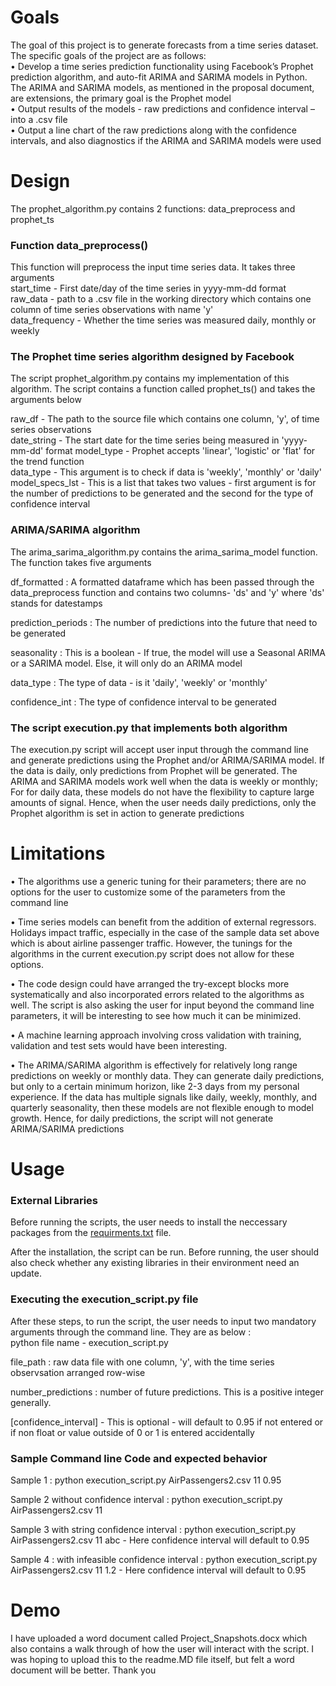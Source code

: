 
# Goals
The goal of this project is to generate forecasts from a time series dataset. The specific goals of the project are as follows:         
•	Develop a time series prediction functionality using Facebook’s Prophet prediction algorithm, and auto-fit ARIMA and SARIMA models in Python. The ARIMA and SARIMA models, as mentioned in the proposal document, are extensions, the primary goal is the Prophet model                                   
•	Output results of the models - raw predictions and confidence interval – into a .csv file               
•	Output a line chart of the raw predictions along with the confidence intervals, and also diagnostics if the ARIMA and SARIMA models were used           




# Design

The prophet_algorithm.py contains 2 functions: data_preprocess and prophet_ts  

### Function data_preprocess()
This function will preprocess the input time series data. It takes three arguments   
start_time - First date/day of the time series in yyyy-mm-dd format             
raw_data - path to a .csv file in the working directory which contains one column of time series observations with name 'y'       
data_frequency - Whether the time series was measured daily, monthly or weekly

### The Prophet time series algorithm designed by Facebook
The script prophet_algorithm.py contains my implementation of this algorithm. The script contains a function called prophet_ts() and takes the arguments below 

raw_df - The path to the source file which contains one column, 'y', of time series observations  
date_string - The start date for the time series being measured in 'yyyy-mm-dd' format 
model_type - Prophet accepts 'linear', 'logistic' or 'flat' for the trend function  
data_type - This argument is to check if data is 'weekly', 'monthly' or 'daily' 
model_specs_lst - This is a list that takes two values - first argument is for the number of predictions 
to be generated and the second for the type of confidence interval

### ARIMA/SARIMA algorithm
The arima_sarima_algorithm.py contains the arima_sarima_model function. The function takes five arguments 

df_formatted : A formatted dataframe which has been passed through the data_preprocess function and contains two columns- 'ds' and 'y' where 'ds' stands for datestamps 

prediction_periods : The number of predictions into the future that need to be generated  

seasonality : This is a boolean - If true, the model will use a Seasonal ARIMA or a SARIMA model.  Else, it will only do an ARIMA model

data_type : The type of data - is it 'daily', 'weekly' or 'monthly'  

confidence_int : The type of confidence interval to be generated 

### The script execution.py that implements both algorithm

The execution.py script will accept user input through the command line and generate predictions using the Prophet and/or
ARIMA/SARIMA model. If the data is daily, only predictions from Prophet will be generated. The ARIMA and SARIMA models
work well when the data is weekly or monthly; For for daily data, these models do not have the flexibility to capture 
large amounts of signal. Hence, when the user needs daily predictions, only the Prophet algorithm is set in action to generate predictions 

# Limitations
•	The algorithms use a generic tuning for their parameters; there are no options for the user to customize some of the parameters from the command line 

•	Time series models can benefit from the addition of external regressors. Holidays impact traffic, especially in the case of the sample data set above which is about airline passenger traffic. However, the tunings for the algorithms in the current execution.py script does not allow for these options.  

•	The code design could have arranged the try-except blocks more systematically and also incorporated errors related to the algorithms as well. The script is also asking the user for input beyond the command line parameters, it will be interesting to see how much it can be minimized. 

•	A machine learning approach involving cross validation with training, validation and test sets would have been interesting. 

•	The ARIMA/SARIMA algorithm is effectively for relatively long range predictions on weekly or monthly data. They can generate daily predictions, but only to a certain minimum horizon, like 2-3 days from my personal experience. If the data has multiple signals like daily, weekly, monthly, and quarterly seasonality, then these models are not flexible enough to model growth. Hence, for daily predictions, the script will not generate ARIMA/SARIMA predictions


# Usage

### External Libraries

Before running the scripts, the user needs to install the neccessary packages from the [requirments.txt](requirements.txt) file.

After the installation, the script can be run. Before running, the user should also check whether any existing libraries in their environment need an update. 

### Executing the execution_script.py file
After these steps, to run the script, the user needs to input two mandatory arguments through the command line. They are as below :  
python file name - execution_script.py  

file_path : raw data file with one column, 'y', with the time series observsation arranged row-wise   

number_predictions : number of future predictions. This is a positive integer generally.

[confidence_interval] - This is optional - will default to 0.95 if not entered or if non float or value outside of 0 or 1 is entered  accidentally

### Sample Command line Code and expected behavior
Sample 1 : python execution_script.py AirPassengers2.csv 11 0.95 

Sample 2 without confidence interval : python 
 execution_script.py AirPassengers2.csv 11

Sample 3 with string confidence interval : python 
execution_script.py AirPassengers2.csv 11 abc - Here confidence interval will default to 0.95

Sample 4 : with infeasible confidence interval : python execution_script.py AirPassengers2.csv 11 1.2 - Here confidence interval will default to 0.95

# Demo

I have uploaded a word document called Project_Snapshots.docx which also contains a walk through of how the user will interact with the script. I was hoping to upload this to the readme.MD file itself, but felt a word document will be better. Thank you 

